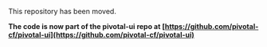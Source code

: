 This repository has been moved.

**The code is now part of the pivotal-ui repo at [https://github.com/pivotal-cf/pivotal-ui](https://github.com/pivotal-cf/pivotal-ui)**
